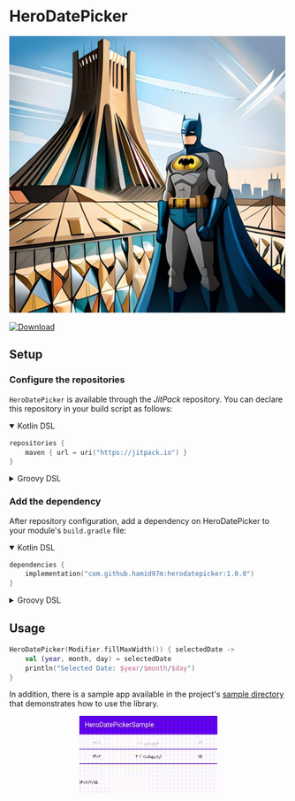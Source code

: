 # HeroDatePicker

<img alt="Banner" src="./images/banner.jpg" width="500"/>

[![Download](https://img.shields.io/jitpack/version/com.github.hamid97m/herodatepicker)](https://jitpack.io/#hamid97m/herodatepicker)

## Setup

### Configure the repositories

`HeroDatePicker` is available through the *JitPack* repository. You can declare this repository in
your build script as follows:

<details open>
<summary>Kotlin DSL</summary>

```kotlin
repositories {
    maven { url = uri("https://jitpack.io") }
}
```

</details>

<details>
<summary>Groovy DSL</summary>

```groovy
repositories {
    maven { url 'https://jitpack.io' }
}
```

</details>

### Add the dependency

After repository configuration, add a dependency on HeroDatePicker to your module's `build.gradle`
file:

<details open>
<summary>Kotlin DSL</summary>

```kotlin
dependencies {
    implementation("com.github.hamid97m:herodatepicker:1.0.0")
}
```

</details>

<details>
<summary>Groovy DSL</summary>

```groovy
dependencies {
    implementation 'com.github.hamid97m:herodatepicker:1.0.0'
}
```

</details>

## Usage

```kotlin
HeroDatePicker(Modifier.fillMaxWidth()) { selectedDate ->
    val (year, month, day) = selectedDate
    println("Selected Date: $year/$month/$day")
}
```

In addition, there is a sample app available in the
project's [sample directory](https://github.com/hamid97m/HeroDatePicker/tree/master/sample) that
demonstrates how to use the library.

<p align="center">
<img alt="Screenshot" src="./images/screenshot.gif" width="250"/>
</p>
